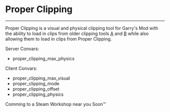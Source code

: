 # Proper Clipping

---

Proper Clipping is a visual and physical clipping tool for Garry's Mod with the ability to load in clips from older clipping tools [A](https://steamcommunity.com/sharedfiles/filedetails/?id=106753151) and [B](https://steamcommunity.com/sharedfiles/filedetails/?id=238138995) while also allowing them to load in clips from Proper Clipping.

Server Convars:
- proper_clipping_max_physics

Client Convars:
- proper_clipping_max_visual
- proper_clipping_mode
- proper_clipping_offset
- proper_clipping_physics


Comming to a Steam Workshop near you Soon™